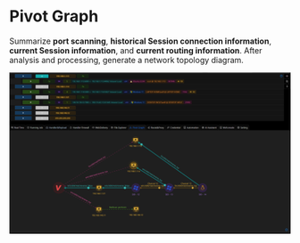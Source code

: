 # Pivot Graph

Summarize **port scanning**, **historical Session connection information**, **current Session information**, and **current routing information**. After analysis and processing, generate a network topology diagram. 

![img.png](webp/pivotgraph/img.png)